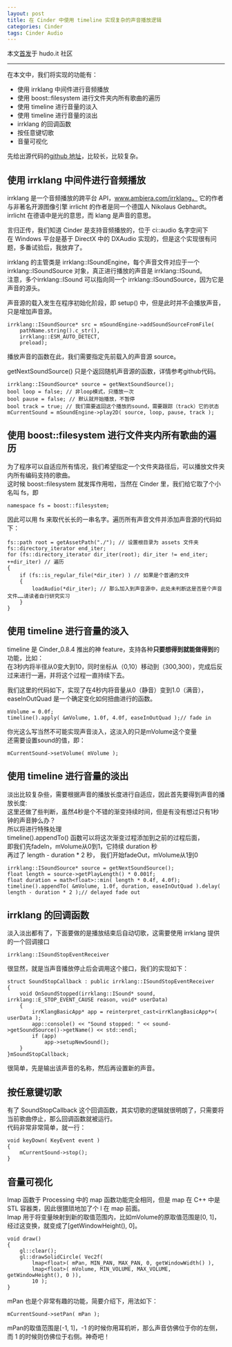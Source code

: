 ```yaml
---
layout: post
title: 在 Cinder 中使用 timeline 实现复杂的声音播放逻辑
categories: Cinder
tags: Cinder Audio
---
```


本文[首发](http://www.hudo.it/index.php/topic,495.0.html)于 hudo.it 社区

----------------------

在本文中，我们将实现的功能有：

- 使用 irrklang 中间件进行音频播放
- 使用 boost::filesystem 进行文件夹内所有歌曲的遍历
- 使用 timeline 进行音量的淡入
- 使用 timeline 进行音量的淡出
- irrklang 的回调函数
- 按任意键切歌
- 音量可视化

先给出源代码的[github 地址](https://github.com/vinjn/CreativeCoding/blob/master/_cinder_app/irrKlangBasic/src/irrKlangBasicApp.cpp)，比较长，比较复杂。

使用 irrklang 中间件进行音频播放
---
irrklang 是一个音频播放的跨平台 API，www.ambiera.com/irrklang，
它的作者与非著名开源图像引擎 irrlicht 的作者是同一个德国人 Nikolaus Gebhardt。   
irrlicht 在德语中是光的意思，而 klang 是声音的意思。   

言归正传，我们知道 Cinder 是支持音频播放的，位于 ci::audio 名字空间下   
在 Windows 平台是基于 DirectX 中的 DXAudio 实现的，但是这个实现很有问题，多番试验后，我放弃了。   

irrklang 的主管类是 irrklang::ISoundEngine，每个声音文件对应于一个 irrklang::ISoundSource 对象，真正进行播放的声音是 irrklang::ISound。   
注意，多个irrklang::ISound 可以指向同一个 irrklang::ISoundSource，因为它是声音的源头。

声音源的载入发生在程序初始化阶段，即 setup() 中，但是此时并不会播放声音，只是增加声音源。


	irrklang::ISoundSource* src = mSoundEngine->addSoundSourceFromFile(
	    pathName.string().c_str(), 
	    irrklang::ESM_AUTO_DETECT,
	    preload);


播放声音的函数在此，我们需要指定先前载入的声音源 source。

getNextSoundSource() 只是个返回随机声音源的函数，详情参考github代码。


	irrklang::ISoundSource* source = getNextSoundSource();
	bool loop = false; // 非loop模式，只播放一次
	bool pause = false; // 默认就开始播放，不暂停
	bool track = true; // 我们需要返回这个播放的sound，需要跟踪（track）它的状态
	mCurrentSound = mSoundEngine->play2D( source, loop, pause, track );


使用 boost::filesystem 进行文件夹内所有歌曲的遍历
---
为了程序可以自适应所有情况，我们希望指定一个文件夹路径后，可以播放文件夹内所有编码支持的歌曲。   
这时候 boost::filesystem 就发挥作用啦，当然在 Cinder 里，我们给它取了个小名叫 fs，即   

	namespace fs = boost::filesystem;


因此可以用 fs 来取代长长的一串名字。遍历所有声音文件并添加声音源的代码如下：

	fs::path root = getAssetPath("./"); // 设置根目录为 assets 文件夹   
	fs::directory_iterator end_iter;   
	for (fs::directory_iterator dir_iter(root); dir_iter != end_iter; ++dir_iter) // 遍历
	{   
	    if (fs::is_regular_file(*dir_iter) ) // 如果是个普通的文件
	    {
	        loadAudio(*dir_iter); // 那么加入到声音源中，此处未判断这是否是个声音文件……请读者自行研究实习
	    }
	}


使用 timeline 进行音量的淡入
---
timeline 是 Cinder_0.8.4 推出的神 feature，支持各种**只要想得到就能做得到**的功能，比如：   
在3秒内将半径从0变大到10，同时坐标从（0,10）移动到（300,300），完成后反过来进行一遍，并将这个过程一直持续下去。

我们这里的代码如下，实现了在4秒内将音量从0（静音）变到1.0（满音），easeInOutQuad 是一个确定变化如何扭曲进行的函数。

	mVolume = 0.0f;
	timeline().apply( &mVolume, 1.0f, 4.0f, easeInOutQuad );// fade in

你光这么写当然不可能实现声音淡入，这淡入的只是mVolume这个变量   
还需要设置sound的值，即：  

	mCurrentSound->setVolume( mVolume );
	

使用 timeline 进行音量的淡出
---
淡出比较复杂些，需要根据声音的播放长度进行自适应，因此首先要得到声音的播放长度:   
这里还做了些判断，虽然4秒是个不错的渐变持续时间，但是有没有想过只有1秒钟的声音肿么办？   
所以将进行特殊处理   
timeline().appendTo() 函数可以将这次渐变过程添加到之前的过程后面，   
即我们先fadeIn，mVolume从0到1，它持续 duration 秒   
再过了 length - duration * 2 秒， 我们开始fadeOut，mVolume从1到0   

	irrklang::ISoundSource* source = getNextSoundSource();
	float length = source->getPlayLength() * 0.001f;
	float duration = math<float>::min( length * 0.4f, 4.0f);
	timeline().appendTo( &mVolume, 1.0f, duration, easeInOutQuad ).delay( length - duration * 2 );// delayed fade out


irrklang 的回调函数
---
淡入淡出都有了，下面要做的是播放结束后自动切歌，这需要使用 irrklang 提供的一个回调接口   

	irrklang::ISoundStopEventReceiver
  
很显然，就是当声音播放停止后会调用这个接口，我们的实现如下：
	
	struct SoundStopCallback : public irrklang::ISoundStopEventReceiver
	{
	    void OnSoundStopped(irrklang::ISound* sound, irrklang::E_STOP_EVENT_CAUSE reason, void* userData)
	    {
	        irrKlangBasicApp* app = reinterpret_cast<irrKlangBasicApp*>( userData );
	        app::console() << "Sound stopped: " << sound->getSoundSource()->getName() << std::endl;
	        if (app)
	            app->setupNewSound();
	    }
	}mSoundStopCallback;

很简单，先是输出该声音的名称，然后再设置新的声音。

按任意键切歌
---
有了 SoundStopCallback 这个回调函数，其实切歌的逻辑就很明朗了，只需要将当前歌曲停止，那么回调函数就被运行。   
代码非常非常简单，就一行：  

	void keyDown( KeyEvent event )
	{
	    mCurrentSound->stop();
	}

音量可视化
---
lmap 函数于 Processing 中的 map 函数功能完全相同，但是 map 在 C++ 中是 STL 容器类，因此很猥琐地加了个 l 在 map 前面。  
lmap 用于将变量映射到新的取值范围内，比如mVolume的原取值范围是[0, 1]，经过这变换，就变成了[getWindowHeight(), 0]。  

	void draw()
	{
	    gl::clear();
	    gl::drawSolidCircle( Vec2f( 
	        lmap<float>( mPan, MIN_PAN, MAX_PAN, 0, getWindowWidth() ), 
	        lmap<float>( mVolume, MIN_VOLUME, MAX_VOLUME, getWindowHeight(), 0 )), 
	        10 );
	}

mPan 也是个非常有趣的功能，简要介绍下，用法如下：  

	mCurrentSound->setPan( mPan );

mPan的取值范围是[-1, 1]，-1 的时候你用耳机听，那么声音仿佛位于你的左侧，而 1 的时候则仿佛位于右侧。神奇吧！




